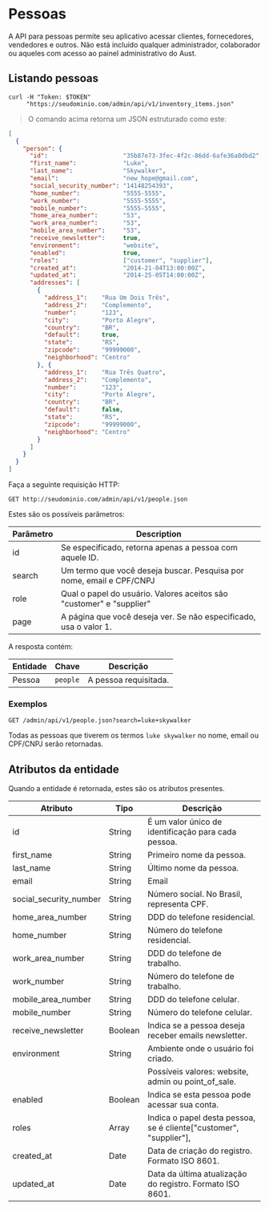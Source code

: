 # Pessoas

A API para pessoas permite seu aplicativo acessar clientes, fornecedores,
vendedores e outros. Não está incluído qualquer administrador, colaborador ou
aqueles com acesso ao painel administrativo do Aust.

## Listando pessoas

```shell
curl -H "Token: $TOKEN"
     "https://seudominio.com/admin/api/v1/inventory_items.json"
```

> O comando acima retorna um JSON estruturado como este:

```json
[
  {
    "person": {
      "id":                     "35b87e73-3fec-4f2c-86dd-6afe36a0dbd2",
      "first_name":             "Luke",
      "last_name":              "Skywalker",
      "email":                  "new_hope@gmail.com",
      "social_security_number": "14148254393",
      "home_number":            "5555-5555",
      "work_number":            "5555-5555",
      "mobile_number":          "5555-5555",
      "home_area_number":       "53",
      "work_area_number":       "53",
      "mobile_area_number":     "53",
      "receive_newsletter":     true,
      "environment":            "website",
      "enabled":                true,
      "roles":                  ["customer", "supplier"],
      "created_at":             "2014-21-04T13:00:00Z",
      "updated_at":             "2014-25-05T14:00:00Z",
      "addresses": [
        {
          "address_1":    "Rua Um Dois Três",
          "address_2":    "Complemento",
          "number":       "123",
          "city":         "Porto Alegre",
          "country":      "BR",
          "default":      true,
          "state":        "RS",
          "zipcode":      "99999000",
          "neighborhood": "Centro"
        }, {
          "address_1":    "Rua Três Quatro",
          "address_2":    "Complemento",
          "number":       "123",
          "city":         "Porto Alegre",
          "country":      "BR",
          "default":      false,
          "state":        "RS",
          "zipcode":      "99999000",
          "neighborhood": "Centro"
        }
      ]
    }
  }
]
```

Faça a seguinte requisição HTTP:

`GET http://seudominio.com/admin/api/v1/people.json`

Estes são os possíveis parâmetros:

Parâmetro | Description
--------- | -----------
id        | Se especificado, retorna apenas a pessoa com aquele ID.
search    | Um termo que você deseja buscar. Pesquisa por nome, email e CPF/CNPJ
role      | Qual o papel do usuário. Valores aceitos são "customer" e "supplier"
page      | A página que você deseja ver. Se não especificado, usa o valor 1.

A resposta contém:

Entidade        | Chave      | Descrição
--------------- | ---------- | ---------
Pessoa          | `people`   | A pessoa requisitada.

### Exemplos

`GET /admin/api/v1/people.json?search=luke+skywalker`

Todas as pessoas que tiverem os termos `luke skywalker` no nome, email ou CPF/CNPJ serão retornadas.

## Atributos da entidade

Quando a entidade é retornada, estes são os atributos presentes.

Atributo                 | Tipo    | Descrição
------------------------ | ------- | -----------
id                       | String  | É um valor único de identificação para cada pessoa.
first_name               | String  | Primeiro nome da pessoa.
last_name                | String  | Último nome da pessoa.
email                    | String  | Email
social_security_number   | String  | Número social. No Brasil, representa CPF.
home_area_number         | String  | DDD do telefone residencial.
home_number              | String  | Número do telefone residencial.
work_area_number         | String  | DDD do telefone de trabalho.
work_number              | String  | Número do telefone de trabalho.
mobile_area_number       | String  | DDD do telefone celular.
mobile_number            | String  | Número do telefone celular.
receive_newsletter       | Boolean | Indica se a pessoa deseja receber emails newsletter.
environment              | String  | Ambiente onde o usuário foi criado.
                         |         | Possíveis valores: website, admin ou point_of_sale.
enabled                  | Boolean | Indica se esta pessoa pode acessar sua conta.
roles                    | Array   | Indica o papel desta pessoa, se é cliente["customer", "supplier"],
created_at               | Date    | Data de criação do registro. Formato ISO 8601.
updated_at               | Date    | Data da última atualização do registro. Formato ISO 8601.
